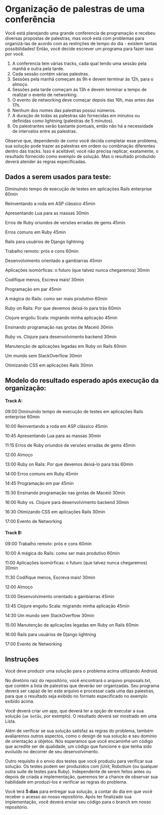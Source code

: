 # Organização de palestras de uma conferência

Você está planejando uma grande conferencia de programação e recebeu diversas propostas de palestras, mas você está com problemas para organizá-las de acordo com as restrições de tempo do dia - existem tantas possibilidades! Então, você decide escrever um programa para fazer isso por você.

1. A conferencia tem várias tracks, cada qual tendo uma sessão pela manhã e outra pela tarde.
2. Cada sessão contém várias palestras.
3. Sessões pela manhã começam às 9h e devem terminar às 12h, para o almoço.
4. Sessões pela tarde começam às 13h e devem terminar a tempo de realizar o evento de networking.
5. O evento de networking deve começar depois das 16h, mas antes das 17h.
6. Nenhum dos nomes das palestras possui números.
7. A duração de todas as palestras são fornecidas em minutos ou definidas como lightning (palestras de 5 minutos).
8. Os palestrantes serão bastante pontuais, então não há a necessidade de intervalos entre as palestras.

Observe que, dependendo de como você decida completar esse problema, sua solução pode trazer as palestras em ordem ou combinação diferentes dentro das tracks. Isso é aceitável; você não precisa replicar, exatamente, o resultado fornecido como exemplo de solução.
Mas o resultado produzido deverá atender às regras especificadas.

## Dados a serem usados para teste:
Diminuindo tempo de execução de testes em aplicações Rails enterprise 60min

Reinventando a roda em ASP clássico 45min

Apresentando Lua para as massas 30min

Erros de Ruby oriundos de versões erradas de gems 45min

Erros comuns em Ruby 45min

Rails para usuários de Django lightning

Trabalho remoto: prós e cons 60min

Desenvolvimento orientado a gambiarras 45min

Aplicações isomórficas: o futuro (que talvez nunca chegaremos) 30min

Codifique menos, Escreva mais! 30min

Programação em par 45min

A mágica do Rails: como ser mais produtivo 60min

Ruby on Rails: Por que devemos deixá-lo para trás 60min

Clojure engoliu Scala: migrando minha aplicação 45min

Ensinando programação nas grotas de Maceió 30min

Ruby vs. Clojure para desenvolvimento backend 30min

Manutenção de aplicações legadas em Ruby on Rails 60min

Um mundo sem StackOverflow 30min

Otimizando CSS em aplicações Rails 30min


## Modelo do resultado esperado após execução da organização: 

#### Track A:
09:00 Diminuindo tempo de execução de testes em aplicações Rails enterprise 60min

10:00 Reinventando a roda em ASP clássico 45min

10:45 Apresentando Lua para as massas 30min

11:15 Erros de Ruby oriundos de versões erradas de gems 45min

12:00 Almoço

13:00 Ruby on Rails: Por que devemos deixá-lo para trás 60min

14:00 Erros comuns em Ruby 45min

14:45 Programação em par 45min

15:30 Ensinando programação nas grotas de Maceió 30min

16:00 Ruby vs. Clojure para desenvolvimento backend 30min

16:30 Otimizando CSS em aplicações Rails 30min

17:00 Evento de Networking

#### Track B:
09:00 Trabalho remoto: prós e cons 60min

10:00 A mágica do Rails: como ser mais produtivo 60min

11:00 Aplicações isomórficas: o futuro (que talvez nunca chegaremos) 30min

11:30 Codifique menos, Escreva mais! 30min

12:00 Almoço

13:00 Desenvolvimento orientado a gambiarras 45min

13:45 Clojure engoliu Scala: migrando minha aplicação 45min

14:30 Um mundo sem StackOverflow 30min

15:00 Manutenção de aplicações legadas em Ruby on Rails 60min

16:00 Rails para usuários de Django lightning

17:00 Evento de Networking

## Instruções
Você deve produzir uma solução para o problema acima utilizando Android.

No diretório raiz do repositório, você encontrará o arquivo proposals.txt, que contém a lista de palestras que deverão ser organizadas. Seu programa deverá ser capaz de ler este arquivo e processar cada uma das palestras, para que o resultado seja exibido no formato especificado no exemplo exibido acima.

Você deverá criar um app, que deverá ter a opção de executar a sua solução (```um botão```, por exemplo). O resultado deverá ser mostrado em uma Lista.

Além de verificar se sua solução satisfaz as regras do problema, também avaliaremos outros aspectos, como o design de sua solução e seu domínio de orientação a objetos. Nós esperamos que você encaminhe um código que acredite ser de qualidade, um código que funcione e que tenha sido evoluído no decorrer de seu desenvolvimento.

Outro requisito é o envio dos testes que você produziu para verificar sua solução. Os testes podem ser produzidos com jUnit, Robotium (ou qualquer outra suite de testes para Ruby). Independente de serem feitos antes ou depois de criada a implementação, queremos ter a chance de observar sua habilidade em produzí-los e verificar as regras do problema.

Você terá **5 dias** para entregar sua solução, a contar do dia em que você receber o acesso ao nosso repositório. Após ter finalizado sua implementação, você deverá enviar seu código para o branch em nosso repositório.
